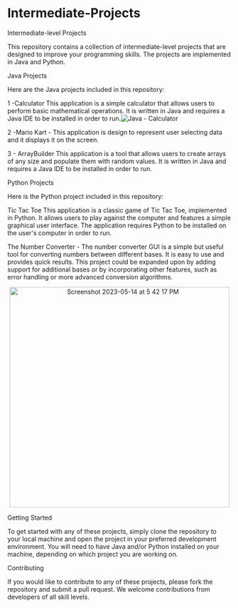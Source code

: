# Intermediate-Projects

Intermediate-level Projects

This repository contains a collection of intermediate-level projects that are designed to improve your programming skills. The projects are implemented in Java and Python.

Java Projects

Here are the Java projects included in this repository:

1 -Calculator This application is a simple calculator that allows users to perform basic mathematical operations. It is written in Java and requires a Java IDE to be installed in order to run.![Java - Calculator](https://user-images.githubusercontent.com/116610989/232368531-68d5089f-5ec2-4724-a168-a799e6107920.png)


2 -Mario Kart  - This application is design to represent user selecting data and it displays it on the screen.

3 - ArrayBuilder This application is a tool that allows users to create arrays of any size and populate them with random values. It is written in Java and requires a Java IDE to be installed in order to run.

Python Projects

Here is the Python project included in this repository:

Tic Tac Toe This application is a classic game of Tic Tac Toe, implemented in Python. It allows users to play against the computer and features a simple graphical user interface. The application requires Python to be installed on the user's computer in order to run.

The Number Converter - The number converter GUI is a simple but useful tool for converting numbers between different bases. It is easy to use and provides quick results. This project could be expanded upon by adding support for additional bases or by incorporating other features, such as error handling or more advanced conversion algorithms.
<p align="center">
<img width="495" alt="Screenshot 2023-05-14 at 5 42 17 PM" src="https://github.com/NatalioF22/Intermediate-Projects/assets/116610989/b9f705d5-06ef-49ad-ab4e-e3b1f89bb797">
</p>

Getting Started

To get started with any of these projects, simply clone the repository to your local machine and open the project in your preferred development environment. You will need to have Java and/or Python installed on your machine, depending on which project you are working on.

Contributing

If you would like to contribute to any of these projects, please fork the repository and submit a pull request. We welcome contributions from developers of all skill levels.
